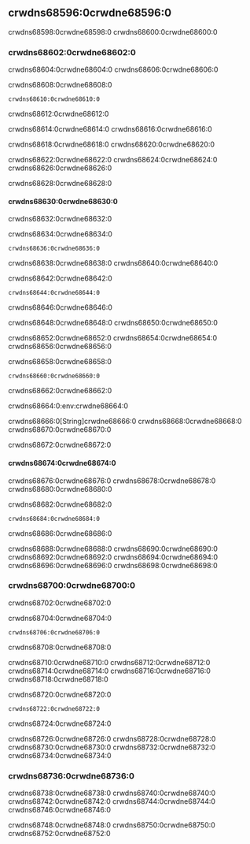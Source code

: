 ## crwdns68596:0crwdne68596:0

crwdns68598:0crwdne68598:0 crwdns68600:0crwdne68600:0

### crwdns68602:0crwdne68602:0

crwdns68604:0crwdne68604:0 crwdns68606:0crwdne68606:0

<span class="filename">crwdns68608:0crwdne68608:0</span>

```rust,ignore
crwdns68610:0crwdne68610:0
```


<span class="caption">crwdns68612:0crwdne68612:0</span>

crwdns68614:0crwdne68614:0 crwdns68616:0crwdne68616:0

crwdns68618:0crwdne68618:0 crwdns68620:0crwdne68620:0

crwdns68622:0crwdne68622:0 crwdns68624:0crwdne68624:0 crwdns68626:0crwdne68626:0

crwdns68628:0crwdne68628:0

#### crwdns68630:0crwdne68630:0

crwdns68632:0crwdne68632:0

<span class="filename">crwdns68634:0crwdne68634:0</span>

```rust,ignore
crwdns68636:0crwdne68636:0
```

crwdns68638:0crwdne68638:0 crwdns68640:0crwdne68640:0

<span class="filename">crwdns68642:0crwdne68642:0</span>

```rust,ignore,does_not_compile
crwdns68644:0crwdne68644:0
```


<span class="caption">crwdns68646:0crwdne68646:0</span>

crwdns68648:0crwdne68648:0 crwdns68650:0crwdne68650:0

crwdns68652:0crwdne68652:0 crwdns68654:0crwdne68654:0 crwdns68656:0crwdne68656:0

<span class="filename">crwdns68658:0crwdne68658:0</span>

```rust,ignore,does_not_compile
crwdns68660:0crwdne68660:0
```


<span class="caption">crwdns68662:0crwdne68662:0</span>

crwdns68664:0:env:crwdne68664:0

crwdns68666:0[String]crwdne68666:0 crwdns68668:0crwdne68668:0<!-- ignore --> crwdns68670:0crwdne68670:0

crwdns68672:0crwdne68672:0

#### crwdns68674:0crwdne68674:0

crwdns68676:0crwdne68676:0 crwdns68678:0crwdne68678:0 crwdns68680:0crwdne68680:0

<span class="filename">crwdns68682:0crwdne68682:0</span>

```rust,noplayground
crwdns68684:0crwdne68684:0
```


<span class="caption">crwdns68686:0crwdne68686:0</span>

crwdns68688:0crwdne68688:0 crwdns68690:0crwdne68690:0 crwdns68692:0crwdne68692:0 crwdns68694:0crwdne68694:0 crwdns68696:0crwdne68696:0 crwdns68698:0crwdne68698:0

### crwdns68700:0crwdne68700:0

crwdns68702:0crwdne68702:0

<span class="filename">crwdns68704:0crwdne68704:0</span>

```rust,ignore
crwdns68706:0crwdne68706:0
```


<span class="caption">crwdns68708:0crwdne68708:0</span>

crwdns68710:0crwdne68710:0 crwdns68712:0crwdne68712:0 crwdns68714:0crwdne68714:0 crwdns68716:0crwdne68716:0 crwdns68718:0crwdne68718:0

<span class="filename">crwdns68720:0crwdne68720:0</span>

```rust,ignore
crwdns68722:0crwdne68722:0
```


<span class="caption">crwdns68724:0crwdne68724:0</span>

crwdns68726:0crwdne68726:0 crwdns68728:0crwdne68728:0 crwdns68730:0crwdne68730:0 crwdns68732:0crwdne68732:0 crwdns68734:0crwdne68734:0

### crwdns68736:0crwdne68736:0

crwdns68738:0crwdne68738:0 crwdns68740:0crwdne68740:0 crwdns68742:0crwdne68742:0 crwdns68744:0crwdne68744:0 crwdns68746:0crwdne68746:0

crwdns68748:0crwdne68748:0 crwdns68750:0crwdne68750:0 crwdns68752:0crwdne68752:0
